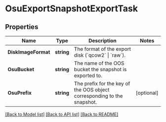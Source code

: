 # OsuExportSnapshotExportTask

## Properties

Name | Type | Description | Notes
------------ | ------------- | ------------- | -------------
**DiskImageFormat** | **string** | The format of the export disk (&#x60;qcow2&#x60; \\| &#x60;raw&#x60;). | 
**OsuBucket** | **string** | The name of the OOS bucket the snapshot is exported to. | 
**OsuPrefix** | **string** | The prefix for the key of the OOS object corresponding to the snapshot. | [optional] 

[[Back to Model list]](../README.md#documentation-for-models) [[Back to API list]](../README.md#documentation-for-api-endpoints) [[Back to README]](../README.md)


